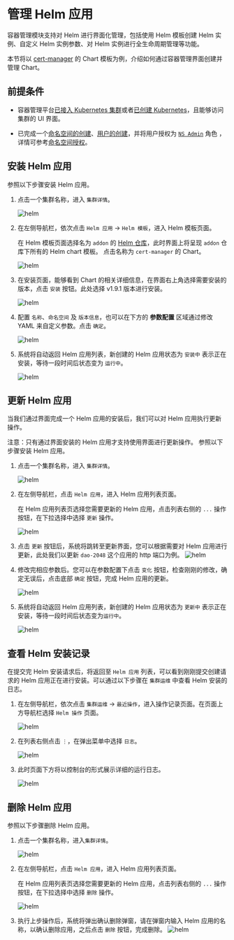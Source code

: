 # 管理 Helm 应用

容器管理模块支持对 Helm 进行界面化管理，包括使用 Helm 模板创建 Helm 实例、自定义 Helm 实例参数、对 Helm 实例进行全生命周期管理等功能。

本节将以 [cert-manager](https://cert-manager.io/docs/) 的 Chart 模板为例，介绍如何通过容器管理界面创建并管理 Chart。

## 前提条件

- 容器管理平台[已接入 Kubernetes 集群](../Clusters/JoinACluster.md)或者[已创建 Kubernetes](../Clusters/CreateCluster.md)，且能够访问集群的 UI 界面。

- 已完成一个[命名空间的创建](../Namespaces/createns.md)、[用户的创建](../../../ghippo/04UserGuide/01UserandAccess/User.md)，并将用户授权为 [`NS Admin`](../Permissions/PermissionBrief.md#ns-admin) 角色 ，详情可参考[命名空间授权](../Permissions/Cluster-NSAuth.md)。

## 安装 Helm 应用

参照以下步骤安装 Helm 应用。

1. 点击一个集群名称，进入 `集群详情`。

      ![helm](../../images/crd01.png)

2. 在左侧导航栏，依次点击 `Helm 应用` -> `Helm 模板`，进入 Helm 模板页面。

      在 Helm 模板页面选择名为 `addon` 的 [Helm 仓库](#)，此时界面上将呈现 `addon` 仓库下所有的 Helm chart 模板。
      点击名称为 `cert-manager` 的 Chart。

      ![helm](../../images/helm01.png)

3. 在安装页面，能够看到 Chart 的相关详细信息，在界面右上角选择需要安装的版本，点击 `安装` 按钮。此处选择 v1.9.1 版本进行安装。

      ![helm](../../images/helm02.png)

4. 配置 `名称`、`命名空间` 及 `版本信息`，也可以在下方的 **参数配置** 区域通过修改 YAML 来自定义参数。点击 `确定`。

      ![helm](../../images/helm03.png)

5. 系统将自动返回 Helm 应用列表，新创建的 Helm 应用状态为 `安装中` 表示正在安装，等待一段时间后状态变为 `运行中`。

      ![helm](../../images/helm04.png)

## 更新 Helm 应用

当我们通过界面完成一个 Helm 应用的安装后，我们可以对 Helm 应用执行更新操作。

注意：只有通过界面安装的 Helm 应用才支持使用界面进行更新操作。
参照以下步骤安装 Helm 应用。

1. 点击一个集群名称，进入 `集群详情`。

      ![helm](../../images/crd01.png)

2. 在左侧导航栏，点击 `Helm 应用`，进入 Helm 应用列表页面。

      在 Helm 应用列表页选择您需要更新的 Helm 应用，点击列表右侧的 `...` 操作按钮，在下拉选择中选择 `更新` 操作。

      ![helm](../../images/helm08.png)

3. 点击 `更新` 按钮后，系统将跳转至更新界面，您可以根据需要对 Helm 应用进行更新，此处我们以更新 `dao-2048` 这个应用的 http 端口为例。
      ![helm](../../images/helm09.png)

4. 修改完相应参数后。您可以在参数配置下点击 `变化` 按钮，检查刚刚的修改，确定无误后，点击底部 `确定` 按钮，完成 Helm 应用的更新。

      ![helm](../../images/helm10.png)

5. 系统将自动返回 Helm 应用列表，新创建的 Helm 应用状态为 `更新中` 表示正在安装，等待一段时间后状态变为`运行中`。

      ![helm](../../images/helm11.png)

## 查看 Helm 安装记录

在提交完 Helm 安装请求后，将返回至 `Helm 应用` 列表，可以看到刚刚提交创建请求的 Helm 应用正在进行安装。可以通过以下步骤在 `集群运维` 中查看 Helm 安装的日志。

1. 在左侧导航栏，依次点击 `集群运维` -> `最近操作`，进入操作记录页面。在页面上方导航栏选择 `Helm 操作` 页面。

    ![helm](../../images/helm05.png)

2. 在列表右侧点击 `⋮`，在弹出菜单中选择 `日志`。

    ![helm](../../images/helm06.png)

3. 此时页面下方将以控制台的形式展示详细的运行日志。

    ![helm](../../images/helm07.png)

## 删除 Helm 应用

参照以下步骤删除 Helm 应用。

1. 点击一个集群名称，进入`集群详情`。

      ![helm](../../images/crd01.png)

2. 在左侧导航栏，点击 `Helm 应用`，进入 Helm 应用列表页面。

      在 Helm 应用列表页选择您需要更新的 Helm 应用，点击列表右侧的 `...` 操作按钮，在下拉选择中选择 `删除` 操作。

      ![helm](../../images/helm12.png)

3. 执行上步操作后，系统将弹出确认删除弹窗，请在弹窗内输入 Helm 应用的名称，以确认删除应用，之后点击 `删除` 按钮，完成删除。
      ![helm](../../images/helm13.png)